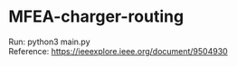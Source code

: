 # MFEA-charger-routing
Run: python3 main.py<br />
Reference: https://ieeexplore.ieee.org/document/9504930
